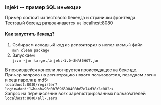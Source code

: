### Injekt -- пример SQL иньекции
Пример состоит из тестового бекенда и странички фронтенда.  
Тестовый бекенд развоачивается на localhost:8080 

#### Как запустить бекенд?
1. Собираем исходный код из репозитория в исполняемый файл  
`mvn clean package` 
1. Запускаем  
`java -jar target/injekt-1.0-SNAPSHOT.jar `

В появившейся консоли логируется происходящее на бекенде.  
Пример запроса на регистрацию нового пользователя, передаем логин и хеш пароля в md5:  
`localhost:8080/register?login=daniil&hash=96d0b7696590408b67e74d38b2e082c4`  
Запрос на перечисление всех зарегистрированных пользователей:  
`localhost:8080/all-users`
